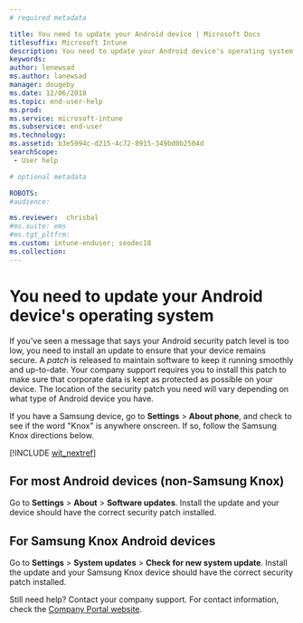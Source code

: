 ```yaml
---
# required metadata

title: You need to update your Android device | Microsoft Docs
titlesuffix: Microsoft Intune
description: You need to update your Android device's operating system.
keywords:
author: lenewsad
ms.author: lanewsad
manager: dougeby
ms.date: 12/06/2018
ms.topic: end-user-help
ms.prod:
ms.service: microsoft-intune
ms.subservice: end-user
ms.technology:
ms.assetid: b3e5994c-d215-4c72-8915-349bd0b2504d
searchScope:
 - User help

# optional metadata

ROBOTS:  
#audience:

ms.reviewer:  chrisbal
#ms.suite: ems
#ms.tgt_pltfrm:
ms.custom: intune-enduser; seodec18
ms.collection: 
---
```


# You need to update your Android device's operating system

If you've seen a message that says your Android security patch level is too low, you need to install an update to ensure that your device remains secure. A _patch_ is released to maintain software to keep it running smoothly and up-to-date. Your company support requires you to install this patch to make sure that corporate data is kept as protected as possible on your device. The location of the security patch you need will vary depending on what type of Android device you have.

If you have a Samsung device, go to **Settings** > **About phone**, and check to see if the word "Knox" is anywhere onscreen. If so, follow the Samsung Knox directions below.

[!INCLUDE [wit_nextref](includes/end-user-os-update-guidance.md)]

## For most Android devices (non-Samsung Knox)

Go to **Settings** > **About** > **Software updates**. Install the update and your device should have the correct security patch installed.

## For Samsung Knox Android devices

Go to **Settings** > **System updates** > **Check for new system update**. Install the update and your Samsung Knox device should have the correct security patch installed.



Still need help? Contact your company support. For contact information, check the [Company Portal website](https://go.microsoft.com/fwlink/?linkid=2010980).

